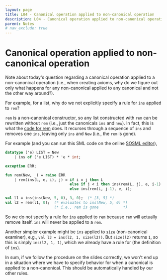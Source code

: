 ```yaml
---
layout: page
title: L04 - Canonical operation applied to non-canonical operation
description: L04 - Canonical operation applied to non-canonical operation
parent: Notes
# nav_exclude: true
---
```


# Canonical operation applied to non-canonical operation

Note about today's question regarding a canonical operation applied to a non-canonical operation (i.e., when creating axioms, why do we figure out only what happens for any non-canonical applied to any canonical and not the other way around?).

For example, for a list, why do we not explicitly specify a rule for `ins` applied to `rem`?

`rem` is a non-canonical constructor, so any list constructed with `rem` can be rewritten without `rem` (i.e., just the canonicals `ins` and `new`). In fact, this is what the [code for rem](https://github.com/jesse-wei/lecture_code/blob/main/src/main/java/comp210/L04/ListSML.sml#L23) does. It recurses through a sequence of `ins` and removes one `ins`, leaving only `ins` and `New` (i.e., the `rem` is gone).

For example (and you can run this SML code on the online [SOSML editor](https://sosml.org/editor)),

```sml
datatype ('e) LIST = New
    | ins of ('e LIST) * 'e * int;

exception ERR;

fun rem(New, _) = raise ERR
    | rem(ins(L, e, i), j) = if i = j then L
                             else if j < i then ins(rem(L, j), e, i-1)
                             else ins(rem(L, j-1), e, i);

val l1 = ins(ins(New, 5, 0), 3, 0);  (* [3, 5] *)
val l2 = rem(l1, 0);  (* evaluates to ins(New, 5, 0) *)
                      (* i.e., rem is gone           *)
```

So we do not specify a rule for `ins` applied to `rem` because `rem` will actually remove itself. `ins` will never be applied to a `rem`.

Another simpler example might be `ins` applied to `size` (non-canonical examiner), e.g., `val l3 = ins(l2, 1, size(l2))`. But `size(l2)` returns `1`, so this is simply `ins(l2, 1, 1)`, which we already have a rule for (the definition of `ins`).

In sum, if we follow the procedure on the slides correctly, we won't end up in a situation where we have to specify behavior for when a canonical is applied to a non-canonical. This should be automatically handled by our other rules.
